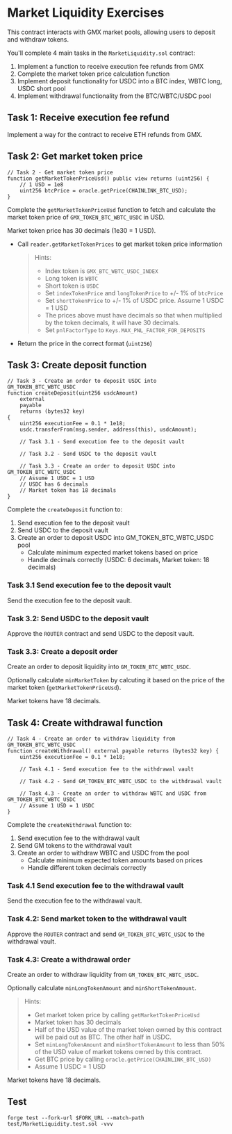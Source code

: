 # Market Liquidity Exercises

This contract interacts with GMX market pools, allowing users to deposit and withdraw tokens.

You'll complete 4 main tasks in the `MarketLiquidity.sol` contract:

1. Implement a function to receive execution fee refunds from GMX
2. Complete the market token price calculation function
3. Implement deposit functionality for USDC into a BTC index, WBTC long, USDC short pool
4. Implement withdrawal functionality from the BTC/WBTC/USDC pool

## Task 1: Receive execution fee refund

Implement a way for the contract to receive ETH refunds from GMX.

## Task 2: Get market token price

```solidity
// Task 2 - Get market token price
function getMarketTokenPriceUsd() public view returns (uint256) {
    // 1 USD = 1e8
    uint256 btcPrice = oracle.getPrice(CHAINLINK_BTC_USD);
}
```

Complete the `getMarketTokenPriceUsd` function to fetch and calculate the market token price of `GMX_TOKEN_BTC_WBTC_USDC` in USD.

Market token price has 30 decimals (1e30 = 1 USD).

- Call `reader.getMarketTokenPrices` to get market token price information
  > Hints:
  >
  > - Index token is `GMX_BTC_WBTC_USDC_INDEX`
  > - Long token is `WBTC`
  > - Short token is `USDC`
  > - Set `indexTokenPrice` and `longTokenPrice` to +/- 1% of `btcPrice`
  > - Set `shortTokenPrice` to +/- 1% of USDC price. Assume 1 USDC = 1 USD
  > - The prices above must have decimals so that when multiplied by the token decimals, it will have 30 decimals.
  > - Set `pnlFactorType` to `Keys.MAX_PNL_FACTOR_FOR_DEPOSITS`
- Return the price in the correct format (`uint256`)

## Task 3: Create deposit function

```solidity
// Task 3 - Create an order to deposit USDC into GM_TOKEN_BTC_WBTC_USDC
function createDeposit(uint256 usdcAmount)
    external
    payable
    returns (bytes32 key)
{
    uint256 executionFee = 0.1 * 1e18;
    usdc.transferFrom(msg.sender, address(this), usdcAmount);

    // Task 3.1 - Send execution fee to the deposit vault

    // Task 3.2 - Send USDC to the deposit vault

    // Task 3.3 - Create an order to deposit USDC into GM_TOKEN_BTC_WBTC_USDC
    // Assume 1 USDC = 1 USD
    // USDC has 6 decimals
    // Market token has 18 decimals
}
```

Complete the `createDeposit` function to:

1. Send execution fee to the deposit vault
2. Send USDC to the deposit vault
3. Create an order to deposit USDC into GM_TOKEN_BTC_WBTC_USDC pool
   - Calculate minimum expected market tokens based on price
   - Handle decimals correctly (USDC: 6 decimals, Market token: 18 decimals)

### Task 3.1 Send execution fee to the deposit vault

Send the execution fee to the deposit vault.

### Task 3.2: Send USDC to the deposit vault

Approve the `ROUTER` contract and send USDC to the deposit vault.

### Task 3.3: Create a deposit order

Create an order to deposit liquidity into `GM_TOKEN_BTC_WBTC_USDC`.

Optionally calculate `minMarketToken` by calcuting it based on the price of the market token (`getMarketTokenPriceUsd`).

Market tokens have 18 decimals.

## Task 4: Create withdrawal function

```solidity
// Task 4 - Create an order to withdraw liquidity from GM_TOKEN_BTC_WBTC_USDC
function createWithdrawal() external payable returns (bytes32 key) {
    uint256 executionFee = 0.1 * 1e18;

    // Task 4.1 - Send execution fee to the withdrawal vault

    // Task 4.2 - Send GM_TOKEN_BTC_WBTC_USDC to the withdrawal vault

    // Task 4.3 - Create an order to withdraw WBTC and USDC from GM_TOKEN_BTC_WBTC_USDC
    // Assume 1 USD = 1 USDC
}
```

Complete the `createWithdrawal` function to:

1. Send execution fee to the withdrawal vault
2. Send GM tokens to the withdrawal vault
3. Create an order to withdraw WBTC and USDC from the pool
   - Calculate minimum expected token amounts based on prices
   - Handle different token decimals correctly

### Task 4.1 Send execution fee to the withdrawal vault

Send the execution fee to the withdrawal vault.

### Task 4.2: Send market token to the withdrawal vault

Approve the `ROUTER` contract and send `GM_TOKEN_BTC_WBTC_USDC` to the withdrawal vault.

### Task 4.3: Create a withdrawal order

Create an order to withdraw liquidity from `GM_TOKEN_BTC_WBTC_USDC`.

Optionally calculate `minLongTokenAmount` and `minShortTokenAmount`.

> Hints:
>
> - Get market token price by calling `getMarketTokenPriceUsd`
> - Market token has 30 decimals
> - Half of the USD value of the market token owned by this contract will be paid out as BTC. The other half in USDC.
> - Set `minLongTokenAmount` and `minShortTokenAmount` to less than 50% of the USD value of market tokens owned by this contract.
> - Get BTC price by calling `oracle.getPrice(CHAINLINK_BTC_USD)`
> - Assume 1 USDC = 1 USD

Market tokens have 18 decimals.

## Test

```shell
forge test --fork-url $FORK_URL --match-path test/MarketLiquidity.test.sol -vvv
```
